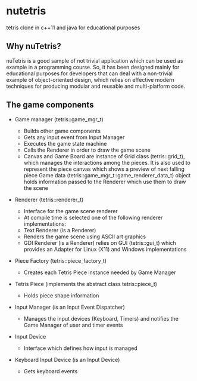 # nutetris
tetris clone in c++11 and java for educational purposes

## Why nuTetris?

nuTetris is a good sample of not trivial application which can be used as example in a programming course.
So, it has been designed mainly for educational purposes for developers that can deal with a non-trivial example of object-oriented design, which relies on effective modern techniques for producing modular and reusable and multi-platform code.

## The game components

- Game manager (tetris::game_mgr_t) 
  - Builds other game components 
  - Gets any input event from Input Manager 
  - Executes the game state machine 
  - Calls the Renderer in order to draw the game scene 
  - Canvas and Game Board are instance of Grid class (tetris::grid_t), which manages the interactions among the pieces. It is also used to represent the piece canvas which shows a preview of next falling piece Game data (tetris::game_mgr_t::game_renderer_data_t) object holds information passed to the Renderer which use them to draw the scene

- Renderer (tetris::renderer_t) 
  - Interface for the game scene renderer 
  - At compile time is selected one of the following renderer implementations: 
  - Text Renderer (is a Renderer) 
  - Renders the game scene using ASCII art graphics 
  - GDI Renderer (is a Renderer) relies on GUI (tetris::gui_t) which provides an Adapter for Linux (X11) and Windows implementations
  
- Piece Factory (tetris::piece_factory_t) 
  - Creates each Tetris Piece instance needed by Game Manager 
  
- Tetris Piece (implements the abstract class tetris::piece_t) 
  - Holds piece shape information
  
- Input Manager (is an Input Event Dispatcher) 
  - Manages the input devices (Keyboard, Timers) and notifies the Game Manager of user and timer events 
  
- Input Device
  - Interface which defines how input is managed 
  
- Keyboard Input Device (is an Input Device) 
  - Gets keyboard events
  
